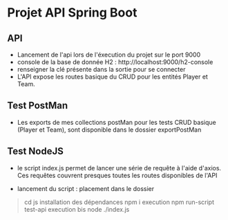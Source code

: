 # Projet API Spring Boot 

## API
- Lancement de l'api lors de l'éxecution du projet sur le port 9000
- console de la base de donnée H2 : http://localhost:9000/h2-console
- renseigner la clé présente dans la sortie pour se connecter
- L'API expose les routes basique du CRUD pour les entités Player et Team.

## Test PostMan
- Les exports de mes collections postMan pour les tests CRUD basique (Player et Team), sont disponible dans le dossier exportPostMan

## Test NodeJS
- le script index.js permet de lancer une série de requête à l'aide d'axios. Ces requêtes couvrent presques toutes les routes disponibles de l'API

- lancement du script : 
placement dans le dossier
 > cd js
installation des dépendances
 > npm i
execution
 > npm run-script test-api 
execution bis
 > node ./index.js
